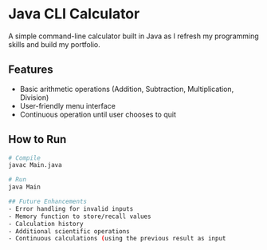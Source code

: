 # Java CLI Calculator

A simple command-line calculator built in Java as I refresh my programming skills and build my portfolio.

## Features
- Basic arithmetic operations (Addition, Subtraction, Multiplication, Division)
- User-friendly menu interface
- Continuous operation until user chooses to quit

## How to Run
```bash
# Compile
javac Main.java

# Run
java Main

## Future Enhancements
- Error handling for invalid inputs
- Memory function to store/recall values
- Calculation history
- Additional scientific operations
- Continuous calculations (using the previous result as input
